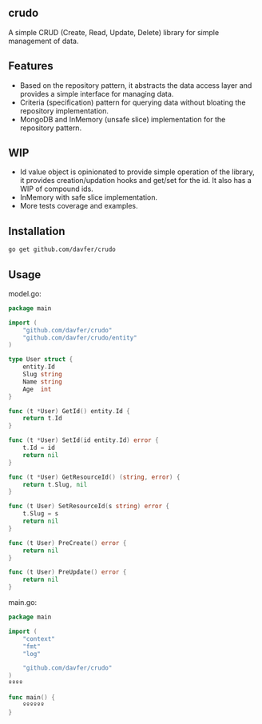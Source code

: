 crudo
----------------

A simple CRUD (Create, Read, Update, Delete) library for simple management of data.

## Features

- Based on the repository pattern, it abstracts the data access layer and provides a simple interface for managing data.
- Criteria (specification) pattern for querying data without bloating the repository implementation.
- MongoDB and InMemory (unsafe slice) implementation for the repository pattern.

## WIP

- Id value object is opinionated to provide simple operation of the library, it provides creation/updation hooks
  and get/set for the id. It also has a WIP of compound ids.
- InMemory with safe slice implementation.
- More tests coverage and examples.

## Installation

```bash
go get github.com/davfer/crudo
```

## Usage

model.go:

```go
package main

import (
	"github.com/davfer/crudo"
	"github.com/davfer/crudo/entity"
)

type User struct {
	entity.Id
	Slug string
	Name string
	Age  int
}

func (t *User) GetId() entity.Id {
	return t.Id
}

func (t *User) SetId(id entity.Id) error {
	t.Id = id
	return nil
}

func (t *User) GetResourceId() (string, error) {
	return t.Slug, nil
}

func (t User) SetResourceId(s string) error {
	t.Slug = s
	return nil
}

func (t User) PreCreate() error {
	return nil
}

func (t User) PreUpdate() error {
	return nil
}

```

main.go:

```go
package main

import (
	"context"
	"fmt"
	"log"

	"github.com/davfer/crudo"
)
ºººº

func main() {
	ºººººº
}
```


